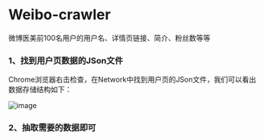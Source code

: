# Weibo-crawler
微博医美前100名用户的用户名、详情页链接、简介、粉丝数等等
### 1、找到用户页数据的JSon文件
Chrome浏览器右击检查，在Network中找到用户页的JSon文件，我们可以看出数据存储结构如下：

![image](https://user-images.githubusercontent.com/64082624/200345496-1c8439f9-9d30-4c51-a2b5-95ddcab41ac1.png)

### 2、抽取需要的数据即可
